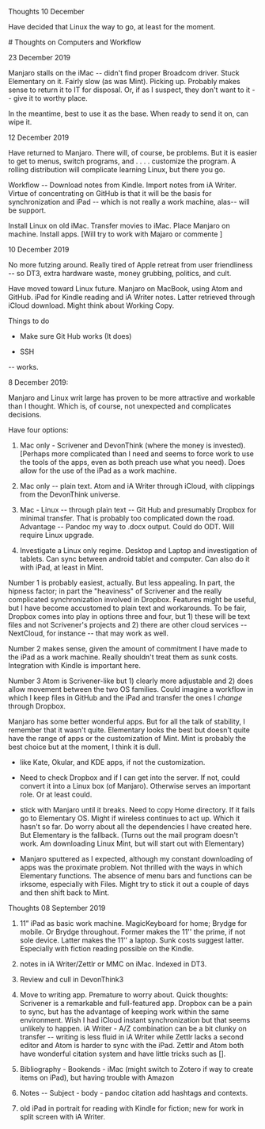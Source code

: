 
Thoughts 10 December

Have decided that Linux the way to go, at least for the moment.

﻿# Thoughts on Computers and Workflow


23 December 2019

Manjaro stalls on the iMac -- didn't find proper Broadcom driver. Stuck Elementary on it. Fairly slow (as was Mint). Picking up. Probably makes sense to return it to IT for disposal. Or, if as I suspect, they don't want to it -- give it to worthy place.

In the meantime, best to use it as the base. When ready to send it on, can wipe it. 

12 December 2019

Have returned to Manjaro. There will, of course, be problems. But it is easier to get to menus, switch programs, and . . . . customize the program. A rolling distribution will complicate learning Linux, but there you go.

Workflow -- Download notes from Kindle. Import notes from iA Writer. Virtue of concentrating on GitHub is that it will be the basis for synchronization and iPad -- which is not really a work machine, alas-- will be support.

Install Linux on old iMac. Transfer movies to iMac. Place Manjaro on machine. Install apps. [Will try to work with Majaro or commente ]

10 December 2019

No more futzing around. Really tired of Apple retreat from user friendliness -- so DT3, extra hardware waste, money grubbing, politics, and cult.

Have moved toward Linux future. Manjaro on MacBook, using Atom and GitHub. iPad for Kindle reading and iA Writer notes. Latter retrieved through iCloud download. Might think about Working Copy.

Things to do
* Make sure Git Hub works (It does)

* SSH -- works.

8 December 2019:

Manjaro and Linux writ large has proven to be more attractive and workable than I thought. Which is, of course, not unexpected and complicates decisions.

Have four options:

1. Mac only - Scrivener and DevonThink (where the money is invested). [Perhaps more complicated than I need and seems to force work to use the tools of the apps, even as both preach use what you need). Does allow for the use of the iPad as a work machine.

2. Mac only -- plain text. Atom and iA Writer through iCloud, with clippings from the DevonThink universe.

3. Mac - Linux -- through plain text -- Git Hub and presumably Dropbox for minimal transfer. That is probably too complicated down the road. Advantage -- Pandoc my way to .docx output. Could do ODT. Will require Linux upgrade.

4. Investigate a Linux only regime. Desktop and Laptop and investigation of tablets. Can sync between android tablet and computer. Can also do it with iPad, at least in Mint.

Number 1 is probably easiest, actually. But less appealing. In part, the hipness factor; in part the "heaviness" of Scrivener and the really complicated synchronization involved in Dropbox. Features might be useful, but I have become accustomed to plain text and workarounds. To be fair, Dropbox comes into play in options three and four, but 1) these will be text files and not Scrivener's projects and 2) there are other cloud services -- NextCloud, for instance -- that may work as well.

Number 2 makes sense, given the amount of commitment I have made to the iPad as a work machine. Really shouldn't treat them as sunk costs. Integration with Kindle is important here.

Number 3 Atom is Scrivener-like but 1) clearly more adjustable and 2) does allow movement between the two OS families. Could imagine a workflow in which I keep files in GitHub and the iPad and transfer the ones I *change* through Dropbox.

Manjaro has some better wonderful apps. But for all the talk of stability, I remember that it wasn't quite. Elementary looks the best but doesn't quite have the range of apps or the customization of Mint. Mint is probably the best choice but at the moment, I think it is dull.

* like Kate, Okular, and KDE apps, if not the customization.

* Need to check Dropbox and if I can get into the server. If not, could convert it into a Linux box (of Manjaro). Otherwise serves an important role. Or at least could.

* stick with Manjaro until it breaks. Need to copy Home directory. If it fails go to Elementary OS. Might if wireless continues to act up. Which it hasn't so far. Do worry about all the dependencies I have created here. But Elementary is the fallback. (Turns out the mail program doesn't work. Am downloading Linux Mint, but will start out with Elementary)

* Manjaro sputtered as I expected, although my constant downloading of apps was the proximate problem. Not thrilled with the ways in which Elementary functions. The absence of menu bars and functions can be irksome, especially with Files. Might try to stick it out a couple of days and then shift back to Mint.

Thoughts 08 September 2019

1. 11” iPad as basic work machine. MagicKeyboard for home; Brydge for mobile. Or Brydge throughout. Former makes the 11'' the prime, if not sole device. Latter makes the 11'' a laptop. Sunk costs suggest latter. Especially with fiction reading possible on the Kindle.

2. notes in iA Writer/Zettlr or MMC on iMac. Indexed in DT3.

3. Review and cull in DevonThink3

4. Move to writing app. Premature to worry about. Quick thoughts: Scrivener is a remarkable and full-featured app. Dropbox can be a pain to sync, but has the advantage of keeping work within the same environment. Wish I had iCloud instant synchronization but that seems unlikely to happen. iA Writer - A/Z combination can be a bit clunky on transfer -- writing is less fluid in iA Writer while Zettlr lacks a second editor and Atom is harder to sync with the iPad. Zettlr and Atom both have wonderful citation system and have little tricks such as [].

6. Bibliography - Bookends - iMac (might switch to Zotero if way to create items on iPad), but having trouble with Amazon

7. Notes -- Subject - body - pandoc citation add hashtags and contexts.

8. old iPad in portrait for reading with Kindle for fiction; new for work in split screen with iA Writer.
